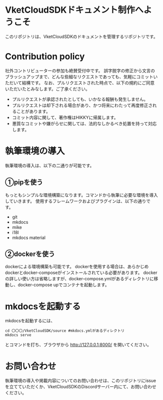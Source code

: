 # VketCloudSDKドキュメント制作へようこそ
このリポジトリは、VketCloudSDKのドキュメントを管理するリポジトリです。

# Contribution policy
社外コントリビューターの参加も絶賛受付中です。
誤字脱字の修正から文言のブラッシュアップまで、どんな些細なリクエストであっても、気軽にコミットいただいて結構です。
なお、プルリクエストされた時点で、以下の規約にご同意いただいたとみなします。ご了承ください。

- プルリクエストが承認されたとしても、いかなる報酬も発生しません。
- プルリクエストは却下される場合があり、かつ将来にわたって再度修正されることがあります。
- コミット内容に関して、著作権はHIKKYに帰属します。
- 悪質なコミットや嫌がらせに関しては、法的なしかるべき処置を持って対応します。

# 執筆環境の導入
執筆環境の導入は、以下の二通りが可能です。

## ①pipを使う
もっともシンプルな環境構築になります。コマンドから執筆に必要な環境を導入していきます。
使用するフレームワークおよびプラグインは、以下の通りです。

- git
- mkdocs
- mike
- i18l
- mkdocs material

## ②dockerを使う
dockerによる環境構築も可能です。
dockerを使用する場合は、あらかじめdockerとdocker-composeがインストールされている必要があります。
dockerの詳しい使い方は省略しますが、docker-compose.ymlがあるディレクトリに移動し、docker-compose upでコンテナを起動します。

# mkdocsを起動する
mkdocsを起動するには、

```
cd 〇〇〇/VketCloudSDK/source #mkdocs.ymlがあるディレクトリ
mkdocs serve
```

とコマンドを打ち、ブラウザから http://127.0.0.1:8000/ を開いてください。

# お問い合わせ
執筆環境の導入や掲載内容についてのお問い合わせは、このリポジトリにissueを立てていただくか、VketCloudSDKのDiscordサーバー内にて、お問い合わせください。